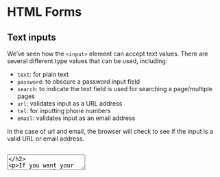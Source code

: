 # HTML Forms 

## Text inputs 
We’ve seen how the ```<input>``` element can accept text values. There are several different type values that can be used, including:

   - ```text```: for plain text
   - ```password```: to obscure a password input field
   - ```search```: to indicate the text field is used for searching a page/multiple pages
   - ```url```: validates input as a URL address
   - ```tel```: for inputting phone numbers
   - ```email```: validates input as an email address<br/>
   
In the case of url and email, the browser will check to see if the input is a valid URL or email address.

## <textarea> 

If you want your user to be able to include new lines (by pressing return) in their text input, you can use a <textarea> element:

     <textarea id="multiLineInput"></textarea>

Notice how <textarea> elements have a closing tag. You can also specify the size of <textarea> by using the rows and cols attributes.

## Buttons 

A ```<button>``` element should be used whenever you want to create a clickable button to perform some action on the page.

```<button>``` elements are simple to define, and have three different type values:
 - ```submit```: submits form data to a server
 - ```reset```: resets all the data in the current form
 - ```button```: no default behavior. This type of button will be more useful when we begin our discussion of Javascript.

